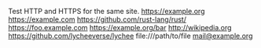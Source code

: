 Test HTTP and HTTPS for the same site.
https://example.org
https://example.com
https://github.com/rust-lang/rust/
https://foo.example.com
https://example.org/bar
http://wikipedia.org
https://github.com/lycheeverse/lychee
file:///path/to/file
mail@example.org
